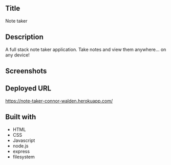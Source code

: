 ## Title
Note taker

## Description
A full stack note taker application. Take notes and view them anywhere... on any device!

## Screenshots

## Deployed URL
https://note-taker-connor-walden.herokuapp.com/

## Built with
- HTML
- CSS
- Javascript
- node.js
- express
- filesystem
